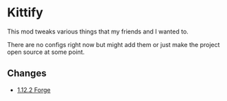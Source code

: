 # Kittify

This mod tweaks various things that my friends and I wanted to.

There are no configs right now but might add them or just make the project open source at some point.

## Changes

- [1.12.2 Forge](./projects/minecraft/v1.12.2/forge/changes.md)
